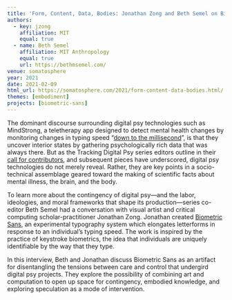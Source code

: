 ```yaml
---
title: 'Form, Content, Data, Bodies: Jonathan Zong and Beth Semel on Biometric Sans'
authors:
  - key: jzong
    affiliation: MIT
    equal: true
  - name: Beth Semel
    affiliation: MIT Anthropology
    equal: true
    url: https://bethmsemel.com/
venue: somatosphere
year: 2021
date: 2021-02-09
html_url: https://somatosphere.com/2021/form-content-data-bodies.html/
themes: [embodiment]
projects: [biometric-sans]
---
```


The dominant discourse surrounding digital psy technologies such as MindStrong, a teletherapy app designed to detect mental health changes by monitoring changes in typing speed “[down to the millisecond](https://mindstrong.com/how-it-works/)”, is that they uncover interior states by gathering psychologically rich data that was always there. But as the Tracking Digital Psy series editors outline in their [call for contributors](https://somatosphere.com/2020/tracking-digital-psy-mental-health-and-technology-in-an-age-of-disruption.html/), and subsequent pieces have underscored, digital psy technologies do not merely reveal. Rather, they are key points in a socio-technical assemblage geared toward the making of scientific facts about mental illness, the brain, and the body.

To learn more about the contingency of digital psy—and the labor, ideologies, and moral frameworks that shape its production—series co-editor Beth Semel had a conversation with visual artist and critical computing scholar-practitioner Jonathan Zong. Jonathan created [Biometric Sans](https://jonathanzong.com/blog/2020/05/31/biometric-sans-and-public-display-embodied-writing-in-the-age-of-data), an experimental typography system which elongates letterforms in response to an individual’s typing speed. The work is inspired by the practice of keystroke biometrics, the idea that individuals are uniquely identifiable by the way that they type.

In this interview, Beth and Jonathan discuss Biometric Sans as an artifact for disentangling the tensions between care and control that undergird digital psy projects. They explore the possibility of combining art and computation to open up space for contingency, embodied knowledge, and exploring speculation as a mode of intervention.
